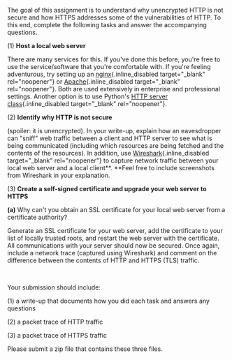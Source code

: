 The goal of this assignment is to understand why unencrypted HTTP is not
secure and how HTTPS addresses some of the vulnerabilities of HTTP. To
this end, complete the following tasks and answer the accompanying
questions. 

\(1\) **Host a local web server**

There are many services for this. If you\'ve done this before, you\'re
free to use the service/software that you\'re comfortable with. If
you\'re feeling adventurous, try setting up an
[nginx](https://www.nginx.com/){.inline_disabled target="_blank"
rel="noopener"} or [Apache](https://httpd.apache.org/){.inline_disabled
target="_blank" rel="noopener"}. Both are used extensively in enterprise
and professional settings. Another option is to use Python\'s [HTTP
server
class](https://docs.python.org/3/library/http.server.html){.inline_disabled
target="_blank" rel="noopener"}. 

\(2\) **Identify why HTTP is not secure**

(spoiler: it is unencrypted). In your write-up, explain how an
eavesdropper can \"sniff\" web traffic between a client and HTTP server
to see what is being communicated (including which resources are being
fetched and the contents of the resources). In addition, use
[Wireshark](https://www.wireshark.org/){.inline_disabled target="_blank"
rel="noopener"} to capture network traffic between your local web server
and a local client**. **Feel free to include screenshots from Wireshark
in your explanation. 

(3) **Create a self-signed certificate and upgrade your web server to
HTTPS**

**(a)** Why can\'t you obtain an SSL certificate for your local web
server from a certificate authority? 

Generate an SSL certificate for your web server, add the certificate to
your list of locally trusted roots, and restart the web server with the
certificate. All communications with your server should now be secured.
Once again, include a network trace (captured using Wireshark) and
comment on the difference between the contents of HTTP and HTTPS (TLS)
traffic. 

 

Your submission should include:

\(1\) a write-up that documents how you did each task and answers any
questions

\(2\) a packet trace of HTTP traffic

\(3\) a packet trace of HTTPS traffic

Please submit a zip file that contains these three files. 

